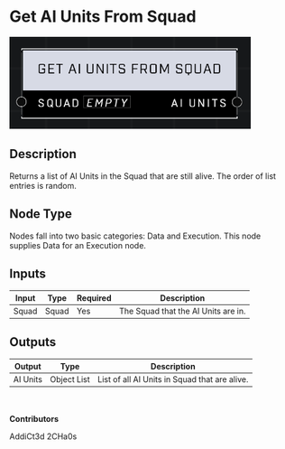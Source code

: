 # Get AI Units From Squad
![alt text](get-ai-units-from-squad.png)
## Description
Returns a list of AI Units in the Squad that are still alive. The order of list entries is random.

## Node Type
Nodes fall into two basic categories: Data and Execution. This node supplies Data for an Execution node.

## Inputs
| Input            | Type             | Required | Description												    |
|------------------|------------------|----------|--------------------------------------------------------------|
| Squad | Squad | Yes | The Squad that the AI Units are in.  |

## Outputs
| Output           | Type             | Description												     |
|------------------|------------------|--------------------------------------------------------------|
| AI Units | Object List | List of all AI Units in Squad that are alive.						     |

\
\
**Contributors**

AddiCt3d 2CHa0s